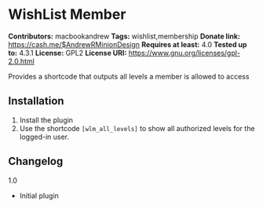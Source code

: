 # WishList Member #
**Contributors:** macbookandrew
**Tags:** wishlist,membership
**Donate link:** https://cash.me/$AndrewRMinionDesign
**Requires at least:** 4.0
**Tested up to:** 4.3.1
**License:** GPL2
**License URI:** https://www.gnu.org/licenses/gpl-2.0.html

Provides a shortcode that outputs all levels a member is allowed to access

## Installation ##
1. Install the plugin
2. Use the shortcode `[wlm_all_levels]` to show all authorized levels for the logged-in user.

## Changelog ##
1.0
- Initial plugin
